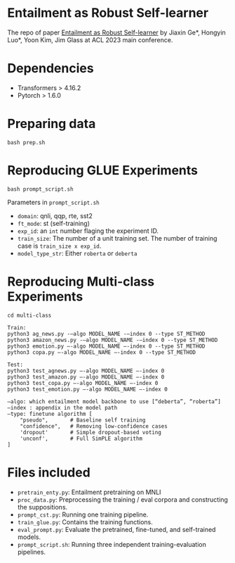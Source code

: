 # Entailment as Robust Self-learner
The repo of paper [Entailment as Robust Self-learner](#) by Jiaxin Ge*, Hongyin Luo*, Yoon Kim, Jim Glass at ACL 2023 main conference.

# Dependencies
- Transformers > 4.16.2
- Pytorch > 1.6.0

# Preparing data
```
bash prep.sh
```

# Reproducing GLUE Experiments
```
bash prompt_script.sh
```
Parameters in `prompt_script.sh`
- `domain`: qnli, qqp, rte, sst2
- `ft_mode`: st (self-training)
- `exp_id`: an `int` number flaging the experiment ID.
- `train_size`: The number of a unit training set. The number of training case is `train_size x exp_id`.
- `model_type_str`: Either `roberta` or `deberta`

# Reproducing Multi-class Experiments
```
cd multi-class

Train:
python3 ag_news.py -—algo MODEL_NAME -—index 0 --type ST_METHOD
python3 amazon_news.py -—algo MODEL_NAME -—index 0 --type ST_METHOD
python3 emotion.py —-algo MODEL_NAME —-index 0 --type ST_METHOD
python3 copa.py —-algo MODEL_NAME —-index 0 --type ST_METHOD

Test:
python3 test_agnews.py —-algo MODEL_NAME —-index 0
python3 test_amazon.py —-algo MODEL_NAME —-index 0
python3 test_copa.py —-algo MODEL_NAME —-index 0
python3 test_emotion.py —-algo MODEL_NAME —-index 0

—algo: which entailment model backbone to use [“deberta”, “roberta”]
—index : appendix in the model path 
—type: finetune algorithm [
    "pseudo",       # Baseline self training
    "confidence",   # Removing low-confidence cases
    'dropout'       # Simple dropout-based voting
    'unconf',       # Full SimPLE algorithm
]
```

# Files included
- `pretrain_enty.py`: Entailment pretraining on MNLI
- `proc_data.py`: Preprocessing the training / eval corpora and constructing the suppositions.
- `prompt_cst.py`: Running one training pipeline.
- `train_glue.py`: Contains the training functions.
- `eval_prompt.py`: Evaluate the pretrained, fine-tuned, and self-trained models.
- `prompt_script.sh`: Running three independent training-evaluation pipelines.
